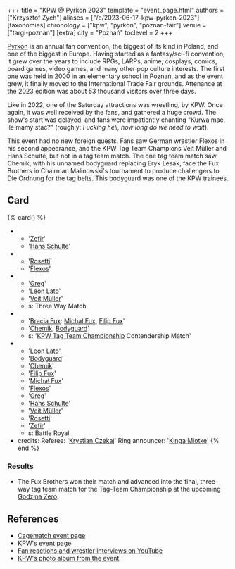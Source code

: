 +++
title = "KPW @ Pyrkon 2023"
template = "event_page.html"
authors = ["Krzysztof Zych"]
aliases = ["/e/2023-06-17-kpw-pyrkon-2023"]
[taxonomies]
chronology = ["kpw", "pyrkon", "poznan-fair"]
venue = ["targi-poznan"]
[extra]
city = "Poznań"
toclevel = 2
+++

[Pyrkon][pyrkon] is an annual fan convention, the biggest of its kind in Poland, and one of the biggest in Europe. Having started as a fantasy/sci-fi convention, it grew over the years to include RPGs, LARPs, anime, cosplays, comics, board games, video games, and many other pop culture interests. The first one was held in 2000 in an elementary school in Poznań, and as the event grew, it finally moved to the International Trade Fair grounds. Attenance at the 2023 edition was about 53 thousand visitors over three days.

Like in 2022, one of the Saturday attractions was wrestling, by KPW. Once again, it was well received by the fans, and gathered a huge crowd. The show's start was delayed, and fans were impatiently chanting "Kurwa mać, ile mamy stać?" (roughly: _Fucking hell, how long do we need to wait_).

This event had no new foreign guests. Fans saw German wrestler Flexos in his second appearance, and the KPW Tag Team Champions Veit Müller and Hans Schulte, but not in a tag team match. The one tag team match saw Chemik, with his unnamed bodyguard replacing Eryk Lesak, face the Fux Brothers in Chairman Malinowski's tournament to produce challengers to Die Ordnung for the tag belts. This bodyguard was one of the KPW trainees.

## Card

{% card() %}
- - '[Zefir](@/w/zefir.md)'
  - '[Hans Schulte](@/w/hans-schulte.md)'
- - '[Rosetti](@/w/rosetti.md)'
  - '[Flexos](@/w/flexos.md)'
- - '[Greg](@/w/greg.md)'
  - '[Leon Lato](@/w/leon-lato.md)'
  - '[Veit Müller](@/w/veit-mueller.md)'
  - s: Three Way Match
- - '[Bracia Fux](@/tt/bracia-fux.md): [Michał Fux](@/w/michal-fux.md), [Filip Fux](@/w/filip-fux.md)'
  - '[Chemik](@/w/chemik.md), [Bodyguard](@/w/tomczak.md)'
  - s: '[KPW Tag Team Championship](@/c/kpw-tag-team-championship.md) Contendership Match'
- - '[Leon Lato](@/w/leon-lato.md)'
  - '[Bodyguard](@/w/tomczak.md)'
  - '[Chemik](@/w/chemik.md)'
  - '[Filip Fux](@/w/filip-fux.md)'
  - '[Michał Fux](@/w/michal-fux.md)'
  - '[Flexos](@/w/flexos.md)'
  - '[Greg](@/w/greg.md)'
  - '[Hans Schulte](@/w/hans-schulte.md)'
  - '[Veit Müller](@/w/veit-mueller.md)'
  - '[Rosetti](@/w/rosetti.md)'
  - '[Zefir](@/w/zefir.md)'
  - s: Battle Royal
- credits:
    Referee: '[Krystian Czekaj](@/w/krystian-czekaj.md)'
    Ring announcer: '[Kinga Miotke](@/w/kinga-miotke.md)'
{% end %}

### Results

* The Fux Brothers won their match and advanced into the final, three-way tag team match for the Tag-Team Championship at the upcoming [Godzina Zero](@/e/kpw/2023-08-18-kpw-godzina-zero-2023.md).

## References

* [Cagematch event page](https://www.cagematch.net/?id=1&nr=368919)
* [KPW's event page](https://kpwrestling.pl/events/pyrkon-2/)
* [Fan reactions and wrestler interviews on YouTube](https://www.youtube.com/watch?v=C2OUZmtbCQo)
* [KPW's photo album from the event](https://www.facebook.com/media/set?vanity=kpwrestling&set=a.597558712503372)

[pyrkon]: https://en.wikipedia.org/wiki/Pyrkon
